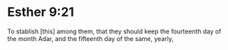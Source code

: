 # Esther 9:21

To stablish [this] among them, that they should keep the fourteenth day of the month Adar, and the fifteenth day of the same, yearly,